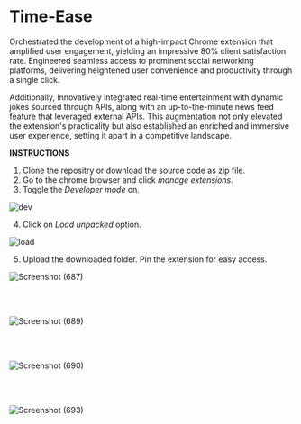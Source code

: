 # Time-Ease

Orchestrated the development of a high-impact Chrome extension that amplified user engagement, yielding an impressive 80% client satisfaction rate. Engineered seamless access to prominent social networking platforms, delivering heightened user convenience and productivity through a single click.

Additionally, innovatively integrated real-time entertainment with dynamic jokes sourced through APIs, along with an up-to-the-minute news feed feature that leveraged external APIs. This augmentation not only elevated the extension's practicality but also established an enriched and immersive user experience, setting it apart in a competitive landscape.

**INSTRUCTIONS**
1. Clone the repositry or download the source code as zip file.
2. Go to the chrome browser and click *manage extensions*.
3. Toggle the *Developer mode* on.

![dev](https://user-images.githubusercontent.com/77312640/147376948-25537440-a831-4dce-a604-ec445212d86d.PNG)

4. Click on *Load unpacked* option.

![load](https://user-images.githubusercontent.com/77312640/147376977-72cfa4d8-98f2-4d52-93f0-e2cacf0bc532.PNG)

5. Upload the downloaded folder. Pin the extension for easy access.

![Screenshot (687)](https://github.com/Jafrin-khan/Time-Ease/assets/82137973/02aa35ec-ea33-4d11-b112-4bded917b502)


<br><br>

![Screenshot (689)](https://github.com/Jafrin-khan/Time-Ease/assets/82137973/2643b2e6-f279-4e7a-a62c-71f09602a4d8)

<br><br>

![Screenshot (690)](https://github.com/Jafrin-khan/Time-Ease/assets/82137973/c2f82cb1-dbae-4810-b7c6-7df20e6b3204)

<br><br>

![Screenshot (693)](https://github.com/Jafrin-khan/Time-Ease/assets/82137973/1609955f-e979-4832-83d5-1b79f130ee64)

